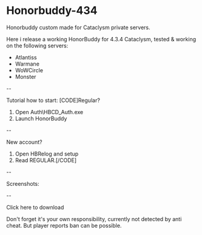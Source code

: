 # Honorbuddy-434
Honorbuddy custom made for Cataclysm private servers.


Here i release a working HonorBuddy for 4.3.4 Cataclysm, tested & working on the following servers:

- Atlantiss
- Warmane
- WoWCircle
- Monster

--

Tutorial how to start:
[CODE]Regular?

1) Open Auth\HBCD_Auth.exe
2) Launch HonorBuddy


--

New account?

1) Open HBRelog and setup
2) Read REGULAR.[/CODE]

--

Screenshots: 






--

Click here to download 

Don't forget it's your own responsibility, currently not detected by anti cheat. But player reports ban can be possible. 
